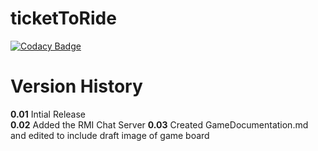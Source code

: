 # ticketToRide

[![Codacy Badge](https://api.codacy.com/project/badge/Grade/2ac0aae70b3a43779d96e53e8b02921c)](https://www.codacy.com/app/Lucas-Kohorst/ticketToRide?utm_source=github.com&amp;utm_medium=referral&amp;utm_content=tickettodavesheart/ticketToRide&amp;utm_campaign=Badge_Grade)

<h1>Version History</h1>

**0.01** Intial Release</br>
**0.02** Added the RMI Chat Server
**0.03** Created GameDocumentation.md and edited to include draft image of game board
